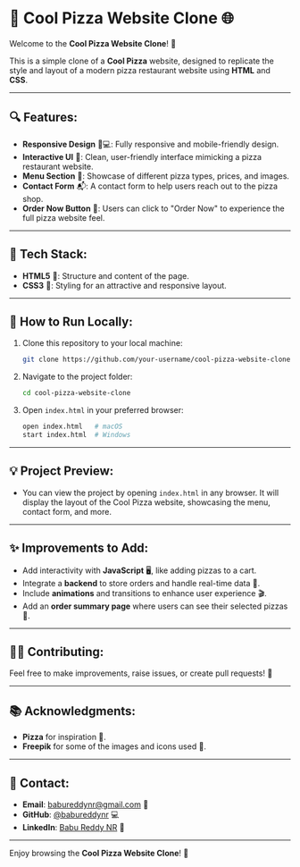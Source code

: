 

# 🍕 **Cool Pizza Website Clone** 🌐

Welcome to the **Cool Pizza Website Clone**! 🎉

This is a simple clone of a **Cool Pizza** website, designed to replicate the style and layout of a modern pizza restaurant website using **HTML** and **CSS**.

---

## 🔍 **Features**:
- **Responsive Design** 📱💻: Fully responsive and mobile-friendly design.
- **Interactive UI** 🎨: Clean, user-friendly interface mimicking a pizza restaurant website.
- **Menu Section** 🍕: Showcase of different pizza types, prices, and images.
- **Contact Form** 📬: A contact form to help users reach out to the pizza shop.
- **Order Now Button** 🛒: Users can click to "Order Now" to experience the full pizza website feel.

---

## 🌟 **Tech Stack**:
- **HTML5** 📝: Structure and content of the page.
- **CSS3** 🎨: Styling for an attractive and responsive layout.

---

## 🚀 **How to Run Locally**:
1. Clone this repository to your local machine:
   ```bash
   git clone https://github.com/your-username/cool-pizza-website-clone.git
   ```
2. Navigate to the project folder:
   ```bash
   cd cool-pizza-website-clone
   ```
3. Open `index.html` in your preferred browser:
   ```bash
   open index.html   # macOS
   start index.html  # Windows
   ```

---

## 💡 **Project Preview**:
- You can view the project by opening `index.html` in any browser. It will display the layout of the Cool Pizza website, showcasing the menu, contact form, and more.

---

## ✨ **Improvements to Add**:
- Add interactivity with **JavaScript** 🖥️, like adding pizzas to a cart.
- Integrate a **backend** to store orders and handle real-time data 🔗.
- Include **animations** and transitions to enhance user experience 🎬.
- Add an **order summary page** where users can see their selected pizzas 📝.

---

## 👨‍💻 **Contributing**:
Feel free to make improvements, raise issues, or create pull requests! 🚀

---

## 📚 **Acknowledgments**:
- **Pizza** for inspiration 🍕.
- **Freepik** for some of the images and icons used 📸.

---

## 💬 **Contact**:
- **Email**: babureddynr@gmail.com 📧
- **GitHub**: [@babureddynr](https://github.com/babureddynr) 💻
- **LinkedIn**: [Babu Reddy NR](https://www.linkedin.com/in/babureddynr) 🔗

---

Enjoy browsing the **Cool Pizza Website Clone**! 🍕
